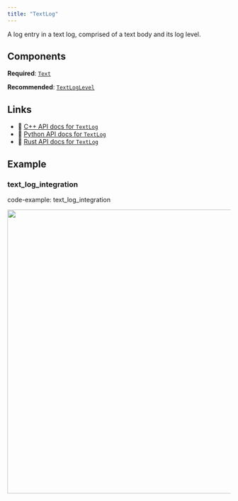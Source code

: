 ```yaml
---
title: "TextLog"
---
```


A log entry in a text log, comprised of a text body and its log level.

## Components

**Required**: [`Text`](../components/text.md)

**Recommended**: [`TextLogLevel`](../components/text_log_level.md)

## Links
 * 🌊 [C++ API docs for `TextLog`](https://ref.rerun.io/docs/cpp/stable/structrerun_1_1archetypes_1_1TextLog.html?speculative-link)
 * 🐍 [Python API docs for `TextLog`](https://ref.rerun.io/docs/python/stable/common/archetypes#rerun.archetypes.TextLog)
 * 🦀 [Rust API docs for `TextLog`](https://docs.rs/rerun/latest/rerun/archetypes/struct.TextLog.html)

## Example

### text_log_integration

code-example: text_log_integration

<center>
<picture>
  <source media="(max-width: 480px)" srcset="https://static.rerun.io/text_log_integration/9737d0c986325802a9885499d6fcc773b1736488/480w.png">
  <source media="(max-width: 768px)" srcset="https://static.rerun.io/text_log_integration/9737d0c986325802a9885499d6fcc773b1736488/768w.png">
  <source media="(max-width: 1024px)" srcset="https://static.rerun.io/text_log_integration/9737d0c986325802a9885499d6fcc773b1736488/1024w.png">
  <source media="(max-width: 1200px)" srcset="https://static.rerun.io/text_log_integration/9737d0c986325802a9885499d6fcc773b1736488/1200w.png">
  <img src="https://static.rerun.io/text_log_integration/9737d0c986325802a9885499d6fcc773b1736488/full.png" width="640">
</picture>
</center>

